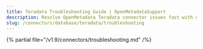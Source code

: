 ```yaml
---
title: Teradata Troubleshooting Guide | OpenMetadataSupport
description: Resolve OpenMetadata Teradata connector issues fast with expert troubleshooting guides, common error fixes, and step-by-step solutions for seamless integration.
slug: /connectors/database/teradata/troubleshooting
---
```


{% partial file="/v1.9/connectors/troubleshooting.md" /%}
